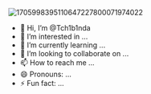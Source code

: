![1705998395110647227800071974022](https://github.com/Tch1b1nda/Tch1b1nda/assets/157470122/b46fc107-e623-4331-9989-cbfd0f598d41)
- 👋 Hi, I’m @Tch1b1nda
- 👀 I’m interested in ...
- 🌱 I’m currently learning ...
- 💞️ I’m looking to collaborate on ...
- 📫 How to reach me ...
- 😄 Pronouns: ...
- ⚡ Fun fact: ...

<!---
Tch1b1nda/Tch1b1nda is a ✨ special ✨ repository because its `README.md` (this file) appears on your GitHub profile.
You can click the Preview link to take a look at your changes.
--->
